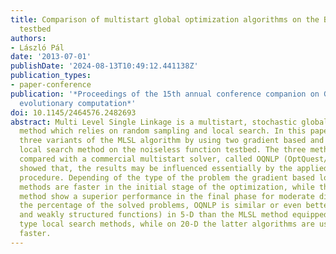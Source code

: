 ```yaml
---
title: Comparison of multistart global optimization algorithms on the BBOB noiseless
  testbed
authors:
- László Pál
date: '2013-07-01'
publishDate: '2024-08-13T10:49:12.441138Z'
publication_types:
- paper-conference
publication: '*Proceedings of the 15th annual conference companion on Genetic and
  evolutionary computation*'
doi: 10.1145/2464576.2482693
abstract: Multi Level Single Linkage is a multistart, stochastic global optimization
  method which relies on random sampling and local search. In this paper, we benchmarked
  three variants of the MLSL algorithm by using two gradient based and a derivative-free
  local search method on the noiseless function testbed. The three methods were also
  compared with a commercial multistart solver, called OQNLP (OptQuest/NLP). Our experiment
  showed that, the results may be influenced essentially by the applied local search
  procedure. Depending of the type of the problem the gradient based local search
  methods are faster in the initial stage of the optimization, while the derivative-free
  method show a superior performance in the final phase for moderate dimensions. Considering
  the percentage of the solved problems, OQNLP is similar or even better (for multi-modal
  and weakly structured functions) in 5-D than the MLSL method equipped with the gradient
  type local search methods, while on 20-D the latter algorithms are usually more
  faster.
---
```

